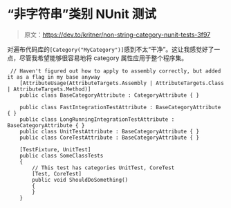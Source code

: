 # “非字符串”类别 NUnit 测试

> 原文：<https://dev.to/kritner/non-string-category-nunit-tests-3f97>

对遍布代码库的`[Category("MyCategory")]`感到不太“干净”。这让我感觉好了一点，尽管我希望能够很容易地将 category 属性应用于整个程序集。

```
 // Haven't figured out how to apply to assembly correctly, but added it as a flag in my base anyway
    [AttributeUsage(AttributeTargets.Assembly | AttributeTargets.Class | AttributeTargets.Method)]
    public class BaseCategoryAttribute : CategoryAttribute { }

    public class FastIntegrationTestAttribute : BaseCategoryAttribute { }
    public class LongRunningIntegrationTestAttribute : BaseCategoryAttribute { }
    public class UnitTestAttribute : BaseCategoryAttribute { }
    public class CoreTestAttribute : BaseCategoryAttribute { }

    [TestFixture, UnitTest]
    public class SomeClassTests
    {
        // This test has categories UnitTest, CoreTest
        [Test, CoreTest]
        public void ShouldDoSomething()
        {
        }
    } 
```